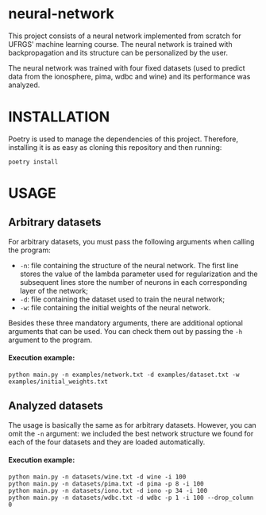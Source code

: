 # neural-network
This project consists of a neural network implemented from scratch for UFRGS' machine learning course. The neural network is trained with backpropagation and its structure can be personalized by the user.

The neural network was trained with four fixed datasets (used to predict data from the ionosphere, pima, wdbc and wine) and its performance was analyzed.

# INSTALLATION

Poetry is used to manage the dependencies of this project. Therefore, installing it is as easy as cloning this repository and then running:
```
poetry install
```

# USAGE

## Arbitrary datasets

For arbitrary datasets, you must pass the following arguments when calling the program:

- `-n`: file containing the structure of the neural network. The first line stores the value of the lambda parameter used for regularization and the subsequent lines store the number of neurons in each corresponding layer of the network;
- `-d`: file containing the dataset used to train the neural network;
- `-w`: file containing the initial weights of the neural network.

Besides these three mandatory arguments, there are additional optional arguments that can be used. You can check them out by passing the `-h` argument to the program.

#### Execution example:
```
python main.py -n examples/network.txt -d examples/dataset.txt -w examples/initial_weights.txt
```
## Analyzed datasets

The usage is basically the same as for arbitrary datasets. However, you can omit the `-n` argument: we included the best network structure we found for each of the four datasets and they are loaded automatically.

#### Execution example:
```
python main.py -n datasets/wine.txt -d wine -i 100
python main.py -n datasets/pima.txt -d pima -p 8 -i 100
python main.py -n datasets/iono.txt -d iono -p 34 -i 100
python main.py -n datasets/wdbc.txt -d wdbc -p 1 -i 100 --drop_column 0
```
